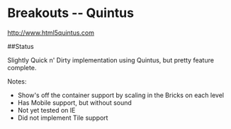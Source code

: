 # Breakouts -- Quintus

http://www.html5quintus.com

##Status

Slightly Quick n' Dirty implementation using Quintus, but pretty feature complete.

Notes:
* Show's off the container support by scaling in the Bricks on each level
* Has Mobile support, but without sound
* Not yet tested on IE
* Did not implement Tile support

